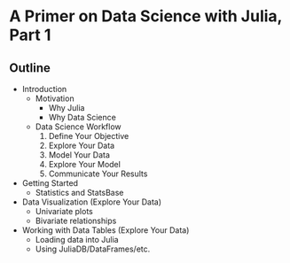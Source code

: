 # A Primer on Data Science with Julia, Part 1

## Outline

- Introduction
    - Motivation
        - Why Julia
        - Why Data Science
    - Data Science Workflow
        1. Define Your Objective
        2. Explore Your Data
        3. Model Your Data
        4. Explore Your Model
        5. Communicate Your Results
- Getting Started
    - Statistics and StatsBase
- Data Visualization (Explore Your Data)
    - Univariate plots
    - Bivariate relationships
- Working with Data Tables (Explore Your Data)
    - Loading data into Julia
    - Using JuliaDB/DataFrames/etc.

